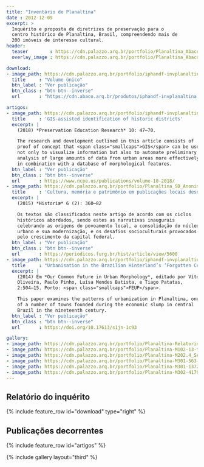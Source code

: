 ```yaml
---
title: "Inventário de Planaltina"
date : 2012-12-09
excerpt: >
  Inquérito e proposta de diretrizes de preservação para o
  centro histórico de Planaltina, Brasil, compreendendo mais de
  200 imóveis de interesse cultural.
header:
  teaser        : https://cdn.palazzo.arq.br/portfolio/Planaltina_Abaco_20120815_M202.3.2_SEHTipologia-teaser.jpg
  overlay_image : https://cdn.palazzo.arq.br/portfolio/Planaltina_Abaco_20120815_M202.3.2_SEHTipologia.jpg

download:
- image_path: https://cdn.palazzo.arq.br/portfolio/iphandf-invplanaltina-capa_relatorio-teaser.jpg
  title     : "Volume único"
  btn_label : "Ver publicação"
  btn_class : "btn btn--inverse"
  url       : "https://cdn.abaco.arq.br/produtos/iphandf-invplanaltina.pdf"

artigos:
- image_path: https://cdn.palazzo.arq.br/portfolio/iphandf-invplanaltina-per10-fig04-primitive_grid-color-teaser.jpg
  title     : 'GIS-assisted identification of historic districts'
  excerpt: |
    (2018) *Preservation Education Research* 10: 47–70.

    The research and development outlined in this article consists of  a
    proof of concept that <span class="smallcaps">GIS</span> can be used
    not only to visualize information but also to automate preliminary
    analysis of large amounts of data from urban areas more effectively
    in combination with a database of morphological features.
  btn_label : "Ver publicação"
  btn_class : "btn btn--inverse"
  url       : https://www.ncpe.us/publications/volume-10-2018/
- image_path: https://cdn.palazzo.arq.br/portfolio/Planaltina_SD_Anonimo_AvenidaGoias_001-teaser.jpg
  title     : 'Cultura, memória e patrimônio em publicações locais desde o século <span class="smallcaps">XX</span>'
  excerpt: |
    (2015) *Historiæ* 6 (2): 360–82

    Os textos são classificados neste artigo de acordo com os ciclos
    históricos abordados, sendo estes as narrativas inaugurais
    celebrando as origens do povoamento local, a consolidação do núcleo
    urbano e sua modernização, e os desafios socioculturais provocados
    pelo crescimento da capital federal.
  btn_label : "Ver publicação"
  btn_class : "btn btn--inverse"
  url       : https://periodicos.furg.br/hist/article/view/5600
- image_path: https://cdn.palazzo.arq.br/portfolio/iphandf-invplanaltina-isuf2014-teaser.jpg
  title     : "Urbanisation in the Brazilian Hinterland’s ‘Forgotten Century’"
  excerpt: |
    (2014) Em *Our Common Future in Urban Morphology*, editado por Vítor
    Oliveira, Paulo Pinho, Luísa Mendes Batista, e Tiago Patatas,
    2:504–15. Porto: <span class="smallcaps">FEUP</span>.

    This paper examines the patterns of urbanization in Planaltina, one
    of a number of towns founded during the economic slump in central
    Brazil in the nineteenth century.
  btn_label : "Ver publicação"
  btn_class : "btn btn--inverse"
  url       : https://doi.org/10.17613/s1jn-1c93

gallery:
- image_path: https://cdn.palazzo.arq.br/portfolio/Planaltina-Relatorio_Conclusivo-443-teaser.jpg
- image_path: https://cdn.palazzo.arq.br/portfolio/Planaltina-M102-13-teaser.jpg
- image_path: https://cdn.palazzo.arq.br/portfolio/Planaltina-M202.4_SetorNorte-06-teaser.jpg
- image_path: https://cdn.palazzo.arq.br/portfolio/Planaltina-M301-563-01-teaser.jpg
- image_path: https://cdn.palazzo.arq.br/portfolio/Planaltina-M301-1372-01-teaser.jpg
- image_path: https://cdn.palazzo.arq.br/portfolio/Planaltina-M302-4179-03-teaser.jpg
---
```


## Relatório do inquérito ##

{% include feature_row id="download" type="right" %}

## Publicações decorrentes ##

{% include feature_row id="artigos" %}

{% include gallery layout="third" %}

